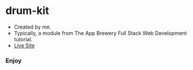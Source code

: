 # drum-kit

- Created by me.
- Typically, a module from The App Brewery Full Stack Web Development tutorial.
- [Live Site](https://efecollins.github.io/drum-kit/)

### Enjoy
